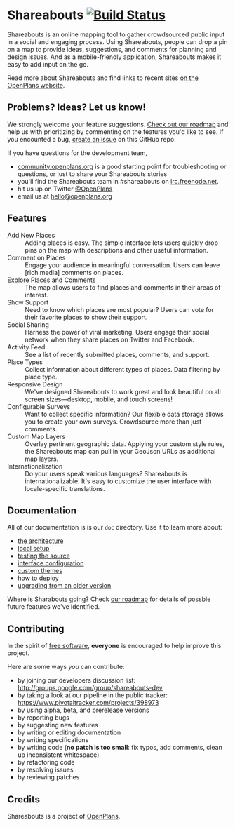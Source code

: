 Shareabouts [![Build Status](https://secure.travis-ci.org/openplans/shareabouts.png)](http://travis-ci.org/openplans/shareabouts)
===========

Shareabouts is an online mapping tool to gather crowdsourced public input in a social and engaging process. Using Shareabouts, people can drop a pin on a map to provide ideas, suggestions, and comments for planning and design issues. And as a mobile-friendly application, Shareabouts makes it easy to add input on the go.

Read more about Shareabouts and find links to recent sites [on the OpenPlans website](http://openplans.org/shareabouts/).

Problems? Ideas? Let us know!
--------------------

We strongly welcome your feature suggestions. [Check out our roadmap](https://trello.com/b/94MT3WRQ/openplans-roadmap) and help us with prioritizing by commenting on the features you'd like to see. If you encounted a bug, [create an issue](https://github.com/openplans/shareabouts/issues) on this GitHub repo.

If you have questions for the development team,
* [community.openplans.org](http://community.openplans.org) is a good starting point for troubleshooting or questions, or just to share your Shareabouts stories
* you'll find the Shareabouts team in #shareabouts on [irc.freenode.net](http://irc.freenode.net).
* hit us up on Twitter [@OpenPlans](http://twitter.com/openplans)
* email us at hello@openplans.org


Features
-------------
<dl>
  <dt>Add New Places</dt>
  <dd>Adding places is easy. The simple interface lets users quickly drop pins on the map with descriptions and other useful information.</dd>

  <dt>Comment on Places</dt>
  <dd>Engage your audience in meaningful conversation. Users can leave [rich media] comments on places.</dd>

  <dt>Explore Places and Comments</dt>
  <dd>The map allows users to find places and comments in their areas of interest.</dd>

  <dt>Show Support</dt>
  <dd>Need to know which places are most popular? Users can vote for their favorite places to show their support.</dd>

  <dt>Social Sharing</dt>
  <dd>Harness the power of viral marketing. Users engage their social network when they share places on Twitter and Facebook.</dd>

  <dt>Activity Feed</dt>
  <dd>See a list of recently submitted places, comments, and support.</dd>

  <dt>Place Types</dt>
  <dd>Collect information about different types of places.  Data filtering by place type.</dd>

  <dt>Responsive Design</dt>
  <dd>We've designed Shareabouts to work great and look beautiful on all screen sizes—desktop, mobile, and touch screens!</dd>

  <dt>Configurable Surveys</dt>
  <dd>Want to collect specific information? Our flexible data storage allows you to create your own surveys. Crowdsource more than just comments.</dd>

  <dt>Custom Map Layers</dt>
  <dd>Overlay pertinent geographic data. Applying your custom style rules, the Shareabouts map can pull in your GeoJson URLs as additional map layers.</dd>

  <dt>Internationalization</dt>
  <dd>Do your users speak various languages? Shareabouts is internationalizable. It's easy to customize the user interface with locale-specific translations.</dd>
</dl>

Documentation
-------------
All of our documentation is is our `doc` directory. Use it to learn more about:
* [the architecture](https://github.com/openplans/shareabouts/blob/master/doc/ARCHITECTURE.md)
* [local setup](https://github.com/openplans/shareabouts/blob/master/doc/README.md)
* [testing the source](https://github.com/openplans/shareabouts/blob/master/doc/TESTING.md)
* [interface configuration](https://github.com/openplans/shareabouts/blob/master/doc/CONFIG.md)
* [custom themes](https://github.com/openplans/shareabouts/blob/master/doc/CUSTOM_THEME.md)
* [how to deploy](https://github.com/openplans/shareabouts/blob/master/doc/DEPLOY.md)
* [upgrading from an older version](https://github.com/openplans/shareabouts/blob/master/doc/UPGRADE.md)

Where is Sharabouts going? Check [our roadmap](https://trello.com/b/94MT3WRQ/openplans-roadmap) for details of possble future features we've identified.

Contributing
------------
In the spirit of [free software](http://www.fsf.org/licensing/essays/free-sw.html), **everyone** is encouraged to help improve this project.

Here are some ways *you* can contribute:

* by joining our developers discussion list: http://groups.google.com/group/shareabouts-dev
* by taking a look at our pipeline in the public tracker: https://www.pivotaltracker.com/projects/398973
* by using alpha, beta, and prerelease versions
* by reporting bugs
* by suggesting new features
* by writing or editing documentation
* by writing specifications
* by writing code (**no patch is too small**: fix typos, add comments, clean up inconsistent whitespace)
* by refactoring code
* by resolving issues
* by reviewing patches

Credits
-------------
Shareabouts is a project of [OpenPlans](http://openplans.org).
